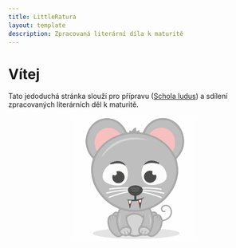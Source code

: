 ```yaml
---
title: LittleRatura
layout: template
description: Zpracovaná literární díla k maturitě
---
```


# Vítej

Tato jedoduchá stránka slouží pro přípravu ([Schola ludus](https://cs.wikipedia.org/wiki/Homo_ludens)) a sdílení zpracovaných literárních děl k maturitě.

<div style="text-align: center;"><img src="assets/img/mysicka.svg" alt="Logo" width="50%" height="50%"></div>
